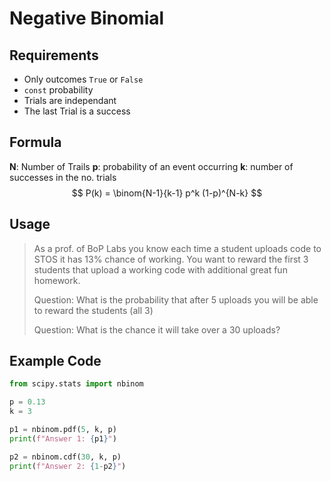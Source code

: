 # Negative Binomial

## Requirements
- Only outcomes `True` or `False` 
- `const` probability 
- Trials are independant
- The last Trial is a success

## Formula
**N**: Number of Trails
**p**: probability of an event occurring
**k**: number of successes in the no. trials
$$
P(k) = \binom{N-1}{k-1} p^k (1-p)^{N-k}
$$

## Usage
>As a prof. of BoP Labs you know each time a student uploads code to STOS it has 13% chance of working. You want to reward the first 3 students that upload a working code with additional great fun homework.
> 
> Question: What is the probability that after 5 uploads you will be able to reward the students (all 3)
> 
> Question: What is the chance it will take over a 30 uploads?

## Example Code
```python
from scipy.stats import nbinom

p = 0.13
k = 3

p1 = nbinom.pdf(5, k, p)
print(f"Answer 1: {p1}")

p2 = nbinom.cdf(30, k, p)
print(f"Answer 2: {1-p2}")
```